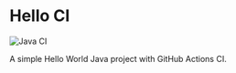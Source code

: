 # Hello CI

![Java CI](https://github.com/szrthk/hello-ci/actions/workflows/ci.yml/badge.svg)

A simple Hello World Java project with GitHub Actions CI.
